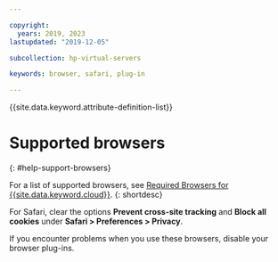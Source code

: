 ```yaml
---

copyright:
  years: 2019, 2023
lastupdated: "2019-12-05"

subcollection: hp-virtual-servers

keywords: browser, safari, plug-in

---
```


{{site.data.keyword.attribute-definition-list}}

# Supported browsers
{: #help-support-browsers}


For a list of supported browsers, see [Required Browsers for {{site.data.keyword.cloud}}](/docs/overview?topic=overview-prereqs-platform#browsers-platform).
{: shortdesc}

For Safari, clear the options **Prevent cross-site tracking** and **Block all cookies** under **Safari > Preferences > Privacy**.

If you encounter problems when you use these browsers, disable your browser plug-ins.
 
